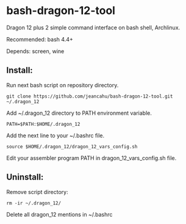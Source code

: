 # bash-dragon-12-tool
Dragon 12 plus 2 simple command interface on bash shell, Archlinux.

Recommended: bash 4.4+

Depends: screen, wine

## Install:

Run next bash script on repository directory.

    git clone https://github.com/jeancahu/bash-dragon-12-tool.git ~/.dragon_12
	
Add ~/.dragon\_12 directory to PATH environment variable.

	PATH=$PATH:$HOME/.dragon_12

Add the next line to your ~/.bashrc file.

	source $HOME/.dragon_12/dragon_12_vars_config.sh
	
Edit your assembler program PATH in dragon\_12\_vars\_config.sh file.

## Uninstall:

Remove script directory:

	rm -ir ~/.dragon_12/

Delete all dragon_12 mentions in ~/.bashrc
